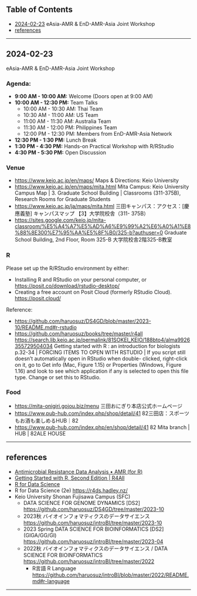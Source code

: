 
## Table of Contents

- [2024-02-23](#2024-02-23) eAsia-AMR & EnD-AMR-Asia Joint Workshop
- [references](#references)

----------

## 2024-02-23

eAsia-AMR & EnD-AMR-Asia Joint Workshop

### Agenda:
- **9:00 AM - 10:00 AM:** Welcome (Doors open at 9:00 AM)
- **10:00 AM - 12:30 PM:** Team Talks
   - 10:00 AM - 10:30 AM: Thai Team
   - 10:30 AM - 11:00 AM: US Team
   - 11:00 AM - 11:30 AM: Australia Team
   - 11:30 AM - 12:00 PM: Philippines Team
   - 12:00 PM - 12:30 PM: Members from EnD-AMR-Asia Network
- **12:30 PM - 1:30 PM:** Lunch Break
- **1:30 PM - 4:30 PM:** Hands-on Practical Workshop with R/RStudio
- **4:30 PM - 5:30 PM:** Open Discussion

### Venue
- https://www.keio.ac.jp/en/maps/
Maps & Directions: Keio University
- https://www.keio.ac.jp/en/maps/mita.html
Mita Campus: Keio University
Campus Map
| 3. Graduate School Building | Classrooms (311-375B), Research Rooms for Graduate Students
- https://www.keio.ac.jp/ja/maps/mita.html
三田キャンパス：アクセス：[慶應義塾]
キャンパスマップ
【3】大学院校舎（311- 375B）
- https://sites.google.com/keio.jp/mita-classroom/%E5%A4%A7%E5%AD%A6%E9%99%A2%E6%A0%A1%E8%88%8E300%E7%95%AA%E5%8F%B0/325-b?authuser=0
Graduate School Building, 2nd Floor, Room 325-B
大学院校舎2階325-B教室

### R

Please set up the R/RStudio environment by either:

- Installing R and RStudio on your personal computer, or
https://posit.co/download/rstudio-desktop/
- Creating a free account on Posit Cloud (formerly RStudio Cloud).
https://posit.cloud/

Reference:
- https://github.com/haruosuz/DS4GD/blob/master/2023-10/README.md#r-rstudio
- https://github.com/haruosuz/books/tree/master/r4all
https://search.lib.keio.ac.jp/permalink/81SOKEI_KEIO/188bto4/alma9926355729504034
Getting started with R : an introduction for biologists 
p.32-34
|
FORCING ITEMS TO OPEN WITH RSTUDIO
|
If you script still doesn’t automatically open in RStudio when double- clicked, right-click on it, go to Get info (Mac, Figure 1.15) or Properties (Windows, Figure 1.16) and look to see which application if any is selected to open this file type. Change or set this to RStudio.

### Food
- https://mita-onigiri.gojou.biz/menu
三田おにぎり本店公式ホームページ
- https://www.pub-hub.com/index.php/shop/detail/41
82三田店：スポーツもお酒も楽しめるHUB｜82
- https://www.pub-hub.com/index.php/en/shop/detail/41
82 Mita branch | HUB | 82ALE HOUSE

----------
## references

- [Antimicrobial Resistance Data Analysis • AMR (for R)](https://github.com/haruosuz/r4bioinfo/tree/master/R_microb#amr)
- [Getting Started with R, Second Edition | R4All](https://github.com/haruosuz/books/tree/master/r4all)
- [R for Data Science](https://github.com/haruosuz/books/tree/master/r4ds)
- R for Data Science (2e) https://r4ds.hadley.nz/
- Keio University Shonan Fujisawa Campus (SFC)
  - DATA SCIENCE FOR GENOME DYNAMICS [DS2] https://github.com/haruosuz/DS4GD/tree/master/2023-10
  - 2023秋 バイオインフォマティクスのデータサイエンス https://github.com/haruosuz/introBI/tree/master/2023-10
  - 2023 Spring DATA SCIENCE FOR BIOINFORMATICS [DS2] (GIGA/GG/GI) https://github.com/haruosuz/introBI/tree/master/2023-04
  - 2022秋 バイオインフォマティクスのデータサイエンス / DATA SCIENCE FOR BIOINFORMATICS https://github.com/haruosuz/introBI/tree/master/2022
    - R言語 R Language https://github.com/haruosuz/introBI/blob/master/2022/README.md#r-language

----------




